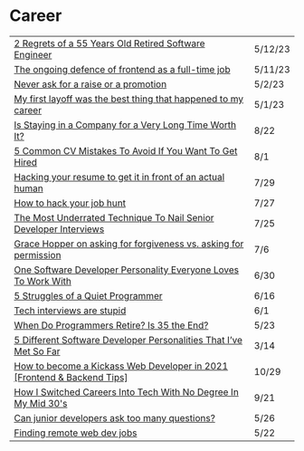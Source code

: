 # Career

|                                                                                                                                                                                                                                                                                                                                 |         |
| ------------------------------------------------------------------------------------------------------------------------------------------------------------------------------------------------------------------------------------------------------------------------------------------------------------------------------- | ------- |
| [2 Regrets of a 55 Years Old Retired Software Engineer](https://javascript.plainenglish.io/2-regrets-of-a-55-years-old-retired-software-engineer-4c4fafc1bd2b)                                                                                                                                                                  | 5/12/23 |
| [The ongoing defence of frontend as a full-time job](https://christianheilmann.com/2023/05/09/the-ongoing-defence-of-frontend-as-a-full-time-job/?utm\_source=Codrops+Subscribers\&utm\_campaign=a98da775f0-EMAIL\_CAMPAIGN\_2023\_01\_20\_03\_25\_COPY\_01\&utm\_medium=email\&utm\_term=0\_-a43123b2e4-%5BLIST\_EMAIL\_ID%5D) | 5/11/23 |
| [Never ask for a raise or a promotion](https://mateusclira.medium.com/never-ask-for-a-raise-or-a-promotion-3a2f19627b2d)                                                                                                                                                                                                        | 5/2/23  |
| [My first layoff was the best thing that happened to my career](https://uxdesign.cc/my-first-layoff-was-the-best-thing-that-could-happen-to-my-career-b3250a0fa7ba)                                                                                                                                                             | 5/1/23  |
| [Is Staying in a Company for a Very Long Time Worth It?](https://radiant-brushlands-42789.herokuapp.com/betterprogramming.pub/is-staying-in-a-company-for-a-very-long-time-worth-it-9d40976e9bd6)                                                                                                                               | 8/22    |
| [5 Common CV Mistakes To Avoid If You Want To Get Hired](https://betterprogramming.pub/5-common-cv-mistakes-to-avoid-if-you-want-to-get-hired-4b454a8055dc)                                                                                                                                                                     | 8/1     |
| [Hacking your resume to get it in front of an actual human](https://gomakethings.com/hacking-your-resume-to-get-it-in-front-of-an-actual-human/)                                                                                                                                                                                | 7/29    |
| [How to hack your job hunt](https://gomakethings.com/how-to-hack-your-job-hunt/)                                                                                                                                                                                                                                                | 7/27    |
| [The Most Underrated Technique To Nail Senior Developer Interviews](https://betterprogramming.pub/the-most-underrated-technique-to-nail-senior-developer-interviews-f917025453b7)                                                                                                                                               | 7/25    |
| [Grace Hopper on asking for forgiveness vs. asking for permission](https://gomakethings.com/grace-hopper-on-asking-for-forgiveness-vs.-asking-for-permission/)                                                                                                                                                                  | 7/6     |
| [One Software Developer Personality Everyone Loves To Work With](https://radiant-brushlands-42789.herokuapp.com/betterprogramming.pub/one-software-developer-personality-everyone-loves-to-work-with-15b841cbc80e)                                                                                                              | 6/30    |
| [5 Struggles of a Quiet Programmer](https://betterprogramming.pub/5-struggles-of-a-quiet-programmer-af9fc16108fe)                                                                                                                                                                                                               | 6/16    |
| [Tech interviews are stupid](https://gomakethings.com/tech-interviews-are-stupid/)                                                                                                                                                                                                                                              | 6/1     |
| [When Do Programmers Retire? Is 35 the End?](https://radiant-brushlands-42789.herokuapp.com/betterprogramming.pub/when-do-programmers-retire-is-35-the-end-72d173760ee2)                                                                                                                                                        | 5/23    |
| [5 Different Software Developer Personalities That I’ve Met So Far](https://betterprogramming.pub/5-different-software-developer-personalities-that-ive-met-so-far-13784f3a8d4a)                                                                                                                                                | 3/14    |
| [How to become a Kickass Web Developer in 2021 \[Frontend & Backend Tips\]](https://dev.to/suniljoshi19/how-to-become-a-kickass-web-developer-in-2021-frontend-backend-tips-457h?utm\_source=digest\_mailer\&utm\_medium=email\&utm\_campaign=digest\_email)                                                                    | 10/29   |
| [How I Switched Careers Into Tech With No Degree In My Mid 30's](https://dev.to/willjohnsonio/how-i-switched-careers-into-tech-with-no-degree-in-my-mid-30-s-1n67?utm\_source=digest\_mailer\&utm\_medium=email\&utm\_campaign=digest\_email)                                                                                   | 9/21    |
| [Can junior developers ask too many questions?](https://gomakethings.com/can-junior-developers-ask-too-many-questions/?mc\_cid=cffc7a31e8\&mc\_eid=\[UNIQID])                                                                                                                                                                   | 5/26    |
| [Finding remote web dev jobs](https://gomakethings.com/finding-remote-web-dev-jobs/?mc\_cid=3601251ec6\&mc\_eid=\[UNIQID])                                                                                                                                                                                                      | 5/22    |
